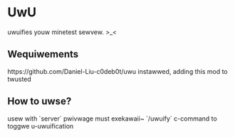 <h1>UwU</h1>
uwuifies youw minetest sewvew. >_<



<h2>Wequiwements</h2>
https://github.com/Daniel-Liu-c0deb0t/uwu instawwed,
adding this mod to twusted



<h2>How to uwse?</h2>
usew with `server` pwivwage must exekawaii~ `/uwuify` c-command to toggwe u-uwuification
